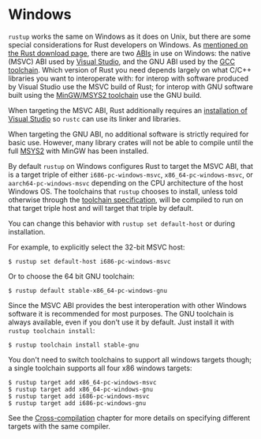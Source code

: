 # Windows

`rustup` works the same on Windows as it does on Unix, but there are some
special considerations for Rust developers on Windows. As [mentioned on the
Rust download page][msvc-toolchain], there are two [ABIs] in use on Windows:
the native (MSVC) ABI used by [Visual Studio], and the GNU ABI used by the
[GCC toolchain]. Which version of Rust you need depends largely on what C/C++
libraries you want to interoperate with: for interop with software produced by
Visual Studio use the MSVC build of Rust; for interop with GNU software built
using the [MinGW/MSYS2 toolchain][MSYS2] use the GNU build.

When targeting the MSVC ABI, Rust additionally requires an [installation of
Visual Studio][msvc install] so `rustc` can use its linker and libraries.

When targeting the GNU ABI, no additional software is strictly required for basic use.
However, many library crates will not be able to compile until the full [MSYS2] with MinGW has been installed.

By default `rustup` on Windows configures Rust to target the MSVC ABI, that is
a target triple of either `i686-pc-windows-msvc`, `x86_64-pc-windows-msvc`, or `aarch64-pc-windows-msvc`
depending on the CPU architecture of the host Windows OS. The toolchains that
`rustup` chooses to install, unless told otherwise through the [toolchain
specification], will be compiled to run on that target triple host and will
target that triple by default.

You can change this behavior with `rustup set default-host` or during
installation.

For example, to explicitly select the 32-bit MSVC host:

```console
$ rustup set default-host i686-pc-windows-msvc
```

Or to choose the 64 bit GNU toolchain:

```console
$ rustup default stable-x86_64-pc-windows-gnu
```

Since the MSVC ABI provides the best interoperation with other Windows
software it is recommended for most purposes. The GNU toolchain is always
available, even if you don't use it by default. Just install it with `rustup
toolchain install`:

```console
$ rustup toolchain install stable-gnu
```

You don't need to switch toolchains to support all windows targets though; a
single toolchain supports all four x86 windows targets:

```console
$ rustup target add x86_64-pc-windows-msvc
$ rustup target add x86_64-pc-windows-gnu
$ rustup target add i686-pc-windows-msvc
$ rustup target add i686-pc-windows-gnu
```

See the [Cross-compilation] chapter for more details on specifying different
targets with the same compiler.

[ABIs]: https://en.wikipedia.org/wiki/Application_binary_interface
[cross-compilation]: ../cross-compilation.md
[Visual Studio]: https://visualstudio.microsoft.com/
[GCC toolchain]: https://gcc.gnu.org/
[MSYS2]: https://www.msys2.org/
[msvc-toolchain]: https://www.rust-lang.org/tools/install?platform_override=win
[toolchain specification]: ../concepts/toolchains.md#toolchain-specification
[msvc install]: windows-msvc.html
